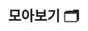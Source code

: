 ---
layout: "collection"
searchHidden: true
title: "모아보기 🗂️"
description: "공부하면서 정리한 것들 모아보기. 📒"
url: "/collection/"
summary: collection
useCategory: false # Priority 1
useTag: false # Priority 2
cover:
  hidden: false
menu:
  - title: "📄 Java"
    description: "Java를 학습하면서 정리한 글"
    url: "/categories/java/"
    cover:
      hidden: false
      image: "/logo/logo-java.png"
      alt: "Java"
  - title: "📄 JPA"
    description: "JPA를 학습하면서 정리한 글"
    url: "/categories/jpa/"
    cover:
      hidden: false
      image: "/logo/logo-jpa.png"
      alt: "JPA"
---